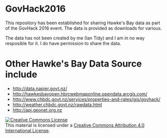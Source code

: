 # GovHack2016
This repository has been established for sharing Hawke's Bay data as part of the GovHack 2016 event.  The data is provided as downloads for various.

The data has not been created by me (Ian Tidy) and I am in no way resposible for it.  I do have permission to share the data.

# Other Hawke's Bay Data Source include
* http://data.napier.govt.nz/
* http://hawkesbayopen.hbrcwebmaponline.opendata.arcgis.com/
* http://www.chbdc.govt.nz/services/properties-and-rates/gis/govhack/
* http://weather.chbdc.govt.nz/rawdata.html 
* http://api.geonet.org.nz

<a rel="license" href="http://creativecommons.org/licenses/by/4.0/" target="_blank"><img alt="Creative Commons License" style="border-width:0" src="https://i.creativecommons.org/l/by/4.0/88x31.png" /></a><br />This material is licensed under a <a rel="license" href="http://creativecommons.org/licenses/by/4.0/" target="_blank">Creative Commons Attribution 4.0 International License</a>.
